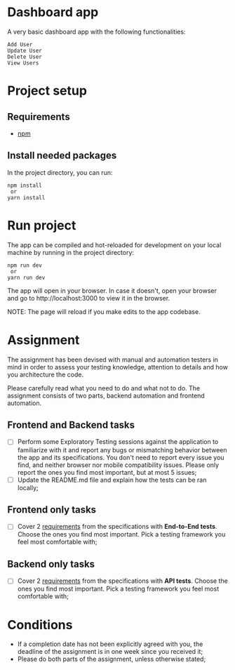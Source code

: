 # Dashboard app

A very basic dashboard app with the following functionalities:

    Add User
    Update User
    Delete User
    View Users

# Project setup

## Requirements

- [npm](https://www.npmjs.com/package/npm)

## Install needed packages

In the project directory, you can run:

    npm install
     or
    yarn install

# Run project

The app can be compiled and hot-reloaded for development on your local machine by running in the project directory:

    npm run dev
     or
    yarn run dev

The app will open in your browser. In case it doesn't, open your browser and go to http://localhost:3000 to view it in the browser.

NOTE: The page will reload if you make edits to the app codebase.


# Assignment

The assignment has been devised with manual and automation testers in mind in order to assess your testing knowledge, attention to details and how you architecture the code.

Please carefully read what you need to do and what not to do. The assignment consists of two parts, backend automation and frontend automation.

## Frontend and Backend tasks

- [ ] Perform some Exploratory Testing sessions against the application to familiarize with it and report any bugs or mismatching behavior between the app and its specifications. You don't need to report every issue you find, and neither browser nor mobile compatibility issues. Please only report the ones you find most important, but at most 5 issues;
- [ ] Update the README.md file and explain how the tests can be ran locally;

## Frontend only tasks

- [ ] Cover 2 [requirements](docs/requirements.md) from the specifications with **End-to-End tests**. Choose the ones you find most important. Pick a testing framework you feel most comfortable with;

## Backend only tasks

- [ ] Cover 2 [requirements](docs/requirements.md) from the specifications with **API tests**. Choose the ones you find most important. Pick a testing framework you feel most comfortable with;

# Conditions
- If a completion date has not been explicitly agreed with you, the deadline of the assignment is in one week since you received it;
- Please do both parts of the assignment, unless otherwise stated;
